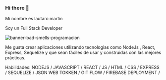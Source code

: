 ### Hi there 👋

Mi nombre es lautaro martin

Soy un Full Stack Developer

![banner-bad-smells-programacion](https://user-images.githubusercontent.com/86445983/159589208-bca8a408-0fcc-47e4-85ac-ac9c069f1aca.jpg)

Me gusta crear aplicaciones utilizando tecnologias como NodeJs , React, Express, Sequelize y que sean fáciles de usar y construidas con las mejores prácticas.

Habilidades: NODEJS / JAVASCRIPT / REACT / JS / HTML / CSS / EXPRESS / SEQUELIZE / JSON WEB TOKKEN / GIT FLOW / FIREBASE DEPLOYMENT /
